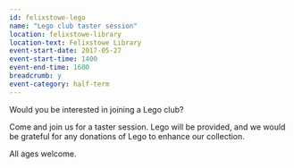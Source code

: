 ```yaml
---
id: felixstowe-lego
name: "Lego club taster session"
location: felixstowe-library
location-text: Felixstowe Library
event-start-date: 2017-05-27
event-start-time: 1400
event-end-time: 1600
breadcrumb: y
event-category: half-term
---
```


Would you be interested in joining a Lego club?

Come and join us for a taster session. Lego will be provided, and we would be grateful for any donations of Lego to enhance our collection.

All ages welcome.
